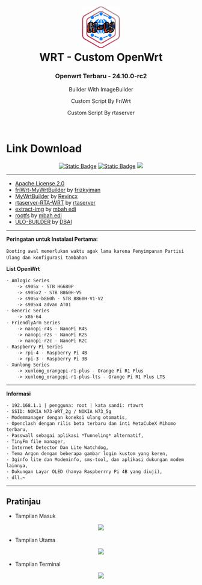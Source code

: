 <h1 align="center">
  <img src="/pictures/logo.png" alt="OpenWrt" width="100">
  <br> WRT - Custom OpenWrt<br>

</h1>

<h3 align="center">Openwrt Terbaru - 24.10.0-rc2</h3>

<!-- <h4 align="center">Join Telegram Untuk Mendapatkan Notifikasi Update Dan Tutorial</h4>
<p align="center">
<a href="https://t.me/rta_wrt"><img src="https://img.shields.io/badge/Chanel_Telegram-Klik_Disini-bg?style=for-the-badge&logo=telegram"></a>
</p> -->

<p align="center">
Builder With ImageBuilder
</p>
<p align="center">
Custom Script By FriWrt
</p>
<p align="center">
Custom Script By rtaserver
</p>
<br>


# Link Download

<p align="center">
<a href="https://github.com/Houjie80/Wrt-kombi/releases/tag/openwrt_24.10.0-rc2-20241202"><img alt="Static Badge" src="https://img.shields.io/badge/OpenWrt--24.10.0-rc2-openwrt?style=for-the-badge&logo=openwrt&label=Download&color=%231aa5de"></a>
<a href="https://github.com/Houjie80/Wrt-kombi/releases/tag/immortalwrt_23.05.4-20241121"><img alt="Static Badge" src="https://img.shields.io/badge/ImmortalWrt--23.05.4-immorlalwrt?style=for-the-badge&logo=openwrt&label=Download&color=%231aa5de"></a>
 <a target="_blank" href="https://github.com/Houjie80/Wrt-kombi/releases"><img src="https://img.shields.io/github/downloads/Houjie80/Wrt-kombi/total?style=for-the-badge&logo=Openwrt"></a>  
</p>

---
* [Apache License 2.0](https://github.com/Houjie80/Wrt-kombi/blob/main/LICENSE)
* [friWrt-MyWrtBuilder](https://github.com/frizkyiman/friWrt-MyWrtBuilder) by [frizkyiman](https://github.com/frizkyiman)
* [MyWrtBuilder](https://github.com/Revincx/MyWrtBuilder) by [Revincx](https://github.com/Revincx)
* [rtaserver-RTA-WRT](https://github.com/rtaserver/RTA-WRT) by [rtaserver](https://github.com/rtaserver)
* [extract-img](https://github.com/edikurexe/extract-img)
  by [mbah edi](https://github.com/edikurexe)
* [rootfs](https://github.com/edikurexe/ULO) by [mbah edi](https://github.com/edikurexe)
* [ULO-BUILDER](https://github.com/armarchindo/ULO-Builder) by [DBAI](https://github.com/armarchindo/ULO-Builder)

---

**Peringatan untuk Instalasi Pertama:**

```Booting awal memerlukan waktu agak lama karena Penyimpanan Partisi Ulang dan konfigurasi tambahan```

**List OpenWrt**
```
- Amlogic Series
    -> s905x - STB HG680P
    -> s905x2 - STB B860H-V5
    -> s905x-b860h - STB B860H-V1-V2
    -> s905x4 advan AT01
- Generic Series
    -> x86-64
- FriendlyArm Series
    -> nanopi-r4s - NanoPi R4S
    -> nanopi-r2s - NanoPi R2S
    -> nanopi-r2c - NanoPi R2C
- Raspberry Pi Series
    -> rpi-4 - Raspberry Pi 4B
    -> rpi-3 - Raspberry Pi 3B
- Xunlong Series
    -> xunlong_orangepi-r1-plus - Orange Pi R1 Plus
    -> xunlong_orangepi-r1-plus-lts - Orange Pi R1 Plus LTS
```
---

**Informasi**
```
- 192.168.1.1 | pengguna: root | kata sandi: rtawrt
- SSID: NOKIA N73-WRT_2g / NOKIA N73_5g
- Modemmanager dengan koneksi ulang otomatis,
- Openclash dengan rilis beta terbaru dan inti MetaCubeX Mihomo terbaru,
- Passwall sebagai aplikasi *Tunneling* alternatif,
- TinyFm file manager,
- Internet Detector Dan Lite Watchdog,
- Tema Argon dengan beberapa gambar login kustom yang keren,
- 3ginfo lite dan Modeminfo, sms-tool, dan aplikasi dukungan modem lainnya,
- Dukungan Layar OLED (hanya Raspberrry Pi 4B yang diuji),
- dll.~
```
---
Pratinjau
---


* Tampilan Masuk
<p align="center">
    <img src="/pictures/Login.png">
</p>

* Tampilan Utama
<p align="center">
    <img src="/pictures/Dashboard.png">
</p>

* Tampilan Terminal
<p align="center">
    <img src="/pictures/Terminal.png">
</p>

